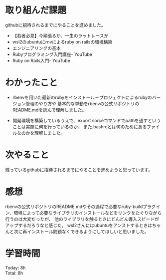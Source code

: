 # 取り組んだ課題
githubに招待されるまでにやることを進めました。

- 【若者必見】今頑張るか、一生のラットレースか
- wsl2のubuntuにrnvによるruby on railsの環境構築
- エンジニアリングの基本
- Rubyプログラミング入門講座- YouTube
- Ruby on Rails入門- YouTube

# わかったこと
- rbenvを用いた最新のrubyをインストール＋プロジェクトによるrubyのバージョン管理のやり方や
  基本的な挙動をrbenvの公式リポジトリのREADME.mdを読んで理解しました。
  
- 開発環境を構築しているうえで、export sorceコマンドでpathを通すということは実際に何を行っているのか、
  また.bashrcとは何のためにあるファイルなのかを理解しました。

# 次やること
残っているgithubに招待されるまでにやることを進めようと思っています。

# 感想
rbenvの公式リポジトリのREADME.mdやその過程で必要なruby-buildプラグイン、環境によって必要なライブラリのインストールなどをリンクをたぐりながら行うのは大変だったが、
他のライブラリを触るときにどんどん導入スピードがアップするだろうなと感じた。
wsl2さんにはubuntuをアンストするときはちゃんと次に再インストール問題なくできるようにしてほしいと思いました。

# 学習時間

Today: 8h  
Total: 8h

